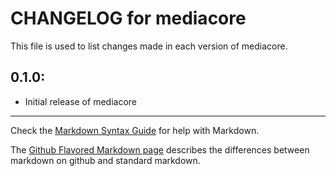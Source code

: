 # CHANGELOG for mediacore

This file is used to list changes made in each version of mediacore.

## 0.1.0:

* Initial release of mediacore

- - -
Check the [Markdown Syntax Guide](http://daringfireball.net/projects/markdown/syntax) for help with Markdown.

The [Github Flavored Markdown page](http://github.github.com/github-flavored-markdown/) describes the differences between markdown on github and standard markdown.
